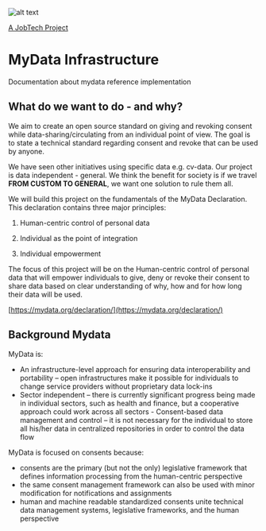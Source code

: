 ![alt text][logo]

[logo]: https://github.com/MagnumOpuses/project-meta/blob/master/img/jobtechdev_black.png "JobTech dev logo"

[A JobTech Project](https://www.jobtechdev.se)

# MyData Infrastructure 
Documentation about mydata reference implementation 

## What do we want to do - and why?

We aim to create an open source standard on giving and revoking consent while data-sharing/circulating from an individual point of view. The goal is to state a technical standard regarding consent and revoke that can be used by anyone.

We have seen other initiatives using specific data e.g. cv-data. Our project is data independent - general. We think the benefit for society is if we travel **FROM CUSTOM TO GENERAL**, we want one solution to rule them all.

We will build this project on the fundamentals of the MyData Declaration. This declaration contains three major principles:

1.  Human-centric control of personal data

2.  Individual as the point of integration

3.  Individual empowerment

The focus of this project will be on the Human-centric control of personal data that will empower individuals to give, deny or revoke their consent to share data based on clear understanding of why, how and for how long their data will be used.

[https://mydata.org/declaration/](https://mydata.org/declaration/)

## Background Mydata

MyData is:

- An infrastructure-level approach for ensuring data interoperability and portability – open infrastructures make it possible for individuals to change service providers without proprietary data lock-ins
- Sector independent – there is currently significant progress being made in individual sectors, such as health and finance, but a cooperative approach could work across all sectors - Consent-based data management and control – it is not necessary for the individual to store all his/her data in centralized repositories in order to control the data flow

MyData is focused on consents because:

- consents are the primary (but not the only) legislative framework that defines information processing from the human-centric perspective
- the same consent management framework can also be used with minor modification for notifications and assignments
- human and machine readable standardized consents unite technical data management systems, legislative frameworks, and the human perspective
